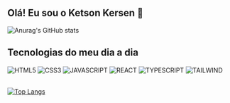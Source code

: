 ## Olá! Eu sou o Ketson Kersen 👋


![Anurag's GitHub stats](https://github-readme-stats.vercel.app/api?username=KetsonKersen&show_icons=true&theme=dracula)

## Tecnologias do meu dia a dia
<div style="display:inline">
    <img align="center" alt="HTML5" src="https://img.shields.io/badge/HTML5-E34F26?style=for-the-badge&logo=html5&logoColor=white">
    <img align="center" alt="CSS3" src="https://img.shields.io/badge/CSS3-1572B6?style=for-the-badge&logo=css3&logoColor=white">
    <img align="center" alt="JAVASCRIPT" src="https://img.shields.io/badge/JavaScript-F7DF1E?style=for-the-badge&logo=javascript&logoColor=black">
    <img align="center" alt="REACT" src="https://img.shields.io/badge/React-20232A?style=for-the-badge&logo=react&logoColor=61DAFB">
    <img align="center" alt="TYPESCRIPT" src="https://img.shields.io/badge/TypeScript-007ACC?style=for-the-badge&logo=typescript&logoColor=white">
    <img align="center" alt="TAILWIND" src="https://img.shields.io/badge/Tailwind_CSS-38B2AC?style=for-the-badge&logo=tailwind-css&logoColor=white">
    
</div><br/><br/>

[![Top Langs](https://github-readme-stats.vercel.app/api/top-langs/?username=KetsonKersen&layout=compact)](https://github.com/anuraghazra/github-readme-stats)
